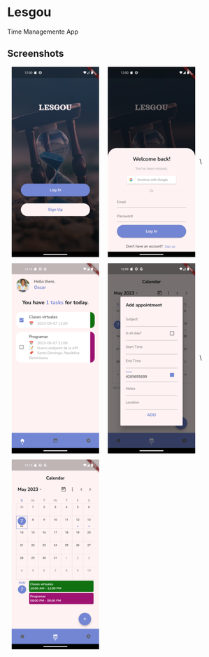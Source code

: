 # Lesgou

Time Managemente App

## Screenshots

<img src="./screenshots/welcome.png" align="left" width="200" hspace="10" style="max-width: 100%;">

<img src="./screenshots/login.png" align="center" width="200" hspace="10" style="max-width: 100%;">\\

<img src="./screenshots/home.png" align="left" width="200" hspace="10" style="max-width: 100%;">

<img src="./screenshots/add.png" align="center" width="200" hspace="10" style="max-width: 100%;">\\

<img src="./screenshots/calendar.png" align="left" width="200" hspace="10" style="max-width: 100%;">
